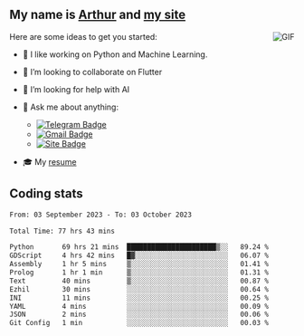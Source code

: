 
## My name is [Arthur](https://www.linkedin.com/in/arthur-novais-201420/) and [my site](https://arthurcn96.github.io/)

<!--
**Arthurcn96/Arthurcn96** is a ✨ _special_ ✨ repository because its `README.md` (this file) appears on your GitHub profile.
-->
<img align="right"  max-width="440" max-height="240" alt="GIF" src="https://raw.githubusercontent.com/Arthurcn96/Arthurcn96/master/helloThere.gif" />

Here are some ideas to get you started:

- 🤖 I like working on Python and Machine Learning.
- 👯 I’m looking to collaborate on Flutter
- 🤔 I’m looking for help with AI
- 💬 Ask me about anything:
    - [![Telegram Badge](https://img.shields.io/badge/-@Arthurcn9-0088cc?style=for-the-badge&logo=Telegram&logoColor=white)](https://t.me/Arthurcn9)
    - [![Gmail Badge](https://img.shields.io/badge/-@Arthurcn9-red?style=for-the-badge&logo=Gmail&logoColor=white)](mailto:Arthurcn96@gmail.com)
    - [![Site Badge](https://img.shields.io/badge/arthurcn96.github.io-informational?style=for-the-badge&logo=internetexplorer)](https://arthurcn96.github.io/)

- 🎓 My [resume](https://github.com/Arthurcn96/resume/blob/master/Resume_PT-BR.pdf)


## Coding stats
<!--START_SECTION:waka-->

```txt
From: 03 September 2023 - To: 03 October 2023

Total Time: 77 hrs 43 mins

Python       69 hrs 21 mins  ██████████████████████▒░░   89.24 %
GDScript     4 hrs 42 mins   █▓░░░░░░░░░░░░░░░░░░░░░░░   06.07 %
Assembly     1 hr 5 mins     ▒░░░░░░░░░░░░░░░░░░░░░░░░   01.41 %
Prolog       1 hr 1 min      ▒░░░░░░░░░░░░░░░░░░░░░░░░   01.31 %
Text         40 mins         ▒░░░░░░░░░░░░░░░░░░░░░░░░   00.87 %
Ezhil        30 mins         ░░░░░░░░░░░░░░░░░░░░░░░░░   00.64 %
INI          11 mins         ░░░░░░░░░░░░░░░░░░░░░░░░░   00.25 %
YAML         4 mins          ░░░░░░░░░░░░░░░░░░░░░░░░░   00.09 %
JSON         2 mins          ░░░░░░░░░░░░░░░░░░░░░░░░░   00.06 %
Git Config   1 min           ░░░░░░░░░░░░░░░░░░░░░░░░░   00.03 %
```

<!--END_SECTION:waka-->
